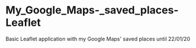 # My_Google_Maps-_saved_places-Leaflet
Basic Leaflet application with my Google Maps' saved places until 22/01/20
